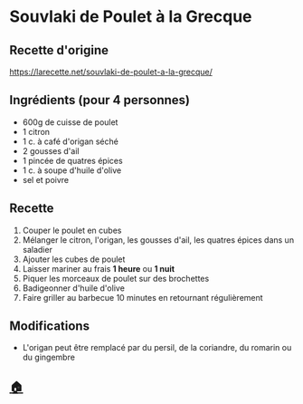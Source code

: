# Souvlaki de Poulet à la Grecque
## Recette d'origine
https://larecette.net/souvlaki-de-poulet-a-la-grecque/

## Ingrédients (pour 4 personnes)
- 600g de cuisse de poulet
- 1 citron
- 1 c. à café d'origan séché
- 2 gousses d'ail
- 1 pincée de quatres épices
- 1 c. à soupe d'huile d'olive
- sel et poivre


## Recette
1. Couper le poulet en cubes
1. Mélanger le citron, l'origan, les gousses d'ail, les quatres épices dans un saladier
1. Ajouter les cubes de poulet
1. Laisser mariner au frais **1 heure** ou **1 nuit**
1. Piquer les morceaux de poulet sur des brochettes
1. Badigeonner d'huile d'olive
1. Faire griller au barbecue 10 minutes en retournant régulièrement

## Modifications
- L'origan peut être remplacé par du persil, de la coriandre, du romarin ou du gingembre


## [:house:](/)
